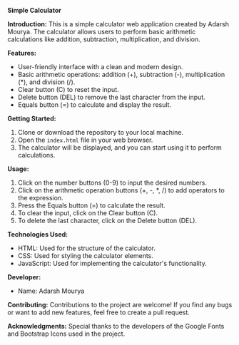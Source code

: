 **Simple Calculator**

**Introduction:**
This is a simple calculator web application created by Adarsh Mourya. The calculator allows users to perform basic arithmetic calculations like addition, subtraction, multiplication, and division.

**Features:**
- User-friendly interface with a clean and modern design.
- Basic arithmetic operations: addition (+), subtraction (-), multiplication (*), and division (/).
- Clear button (C) to reset the input.
- Delete button (DEL) to remove the last character from the input.
- Equals button (=) to calculate and display the result.

**Getting Started:**
1. Clone or download the repository to your local machine.
2. Open the `index.html` file in your web browser.
3. The calculator will be displayed, and you can start using it to perform calculations.

**Usage:**
1. Click on the number buttons (0-9) to input the desired numbers.
2. Click on the arithmetic operation buttons (+, -, *, /) to add operators to the expression.
3. Press the Equals button (=) to calculate the result.
4. To clear the input, click on the Clear button (C).
5. To delete the last character, click on the Delete button (DEL).

**Technologies Used:**
- HTML: Used for the structure of the calculator.
- CSS: Used for styling the calculator elements.
- JavaScript: Used for implementing the calculator's functionality.

**Developer:**
- Name: Adarsh Mourya

**Contributing:**
Contributions to the project are welcome! If you find any bugs or want to add new features, feel free to create a pull request.

**Acknowledgments:**
Special thanks to the developers of the Google Fonts and Bootstrap Icons used in the project.

